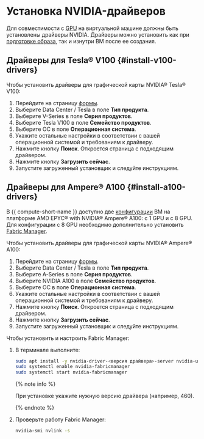 # Установка NVIDIA-драйверов

Для совместимости с [GPU](../../concepts/gpus.md) на виртуальной машине должны быть установлены драйверы NVIDIA. Драйверы можно установить как при [подготовке образа](../image-create/custom-image.md), так и изнутри ВМ после ее создания.

## Драйверы для Tesla® V100 {#install-v100-drivers}

Чтобы установить драйверы для графической карты NVIDIA® Tesla® V100:

1. Перейдите на страницу [формы](https://www.nvidia.com/download/index.aspx?lang=ru).
1. Выберите Data Center / Tesla в поле **Тип продукта**.
1. Выберите V-Series в поле **Серия продуктов**.
1. Выберите Tesla V100 в поле **Семейство продуктов**.
1. Выберите ОС в поле **Операционная система**.
1. Укажите остальные настройки в соответствии с вашей операционной системой и требованиям к драйверу.
1. Нажмите кнопку **Поиск**. Откроется страница с подходящим драйвером.
1. Нажмите кнопку **Загрузить сейчас**.
1. Запустите загруженный установщик и следуйте инструкциям.

## Драйверы для Ampere® A100 {#install-a100-drivers}

В {{ compute-short-name }} доступно две [конфигурации](../../concepts/gpus.md#config) ВМ на платформе AMD EPYC® with NVIDIA® Ampere® A100: c 1 GPU и с 8 GPU. Для конфигурации с 8 GPU необходимо дополнительно установить [Fabric Manager](https://docs.nvidia.com/datacenter/tesla/fabric-manager-user-guide/index.html).

Чтобы установить драйверы для графической карты NVIDIA® Ampere® A100:

1. Перейдите на страницу [формы](https://www.nvidia.com/download/index.aspx?lang=ru).
1. Выберите Data Center / Tesla в поле **Тип продукта**.
1. Выберите A-Series в поле **Серия продуктов**.
1. Выберите NVIDIA A100 в поле **Семейство продуктов**.
1. Выберите ОС в поле **Операционная система**.
1. Укажите остальные настройки в соответствии с вашей операционной системой и требованиям к драйверу.
1. Нажмите кнопку **Поиск**. Откроется страница с подходящим драйвером.
1. Нажмите кнопку **Загрузить сейчас**.
1. Запустите загруженный установщик и следуйте инструкциям.

Чтобы установить и настроить Fabric Manager:

1. В терминале выполните:

   ```bash
   sudo apt install -y nvidia-driver-<версия драйвера>-server nvidia-utils-<версия драйвера>-server nvidia-fabricmanager-<версия драйвера>
   sudo systemctl enable nvidia-fabricmanager
   sudo systemctl start nvidia-fabricmanager
   ```

   {% note info %}
   
   При установке укажите нужную версию драйвера (например, 460).

   {% endnote %}

1. Проверьте работу Fabric Manager:

   ```bash
   nvidia-smi nvlink -s
   ```
